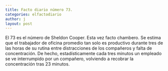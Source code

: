 ```yaml
---
title: Facto diario número 73.
categories: elfactodiario
author: j
layout: post
---
```

El 73 es el número de Sheldon Cooper.
Esta vez facto chambero.
Se estima que el trabajador de oficina promedio tan solo es productivo durante tres de las horas de su rutina entre distracciones de los compañeros y falta de concentración. De hecho, estadísticamente cada tres minutos un empleado se ve interrumpido por un compañero, volviendo a recobrar la concentración tras 23 minutos.
